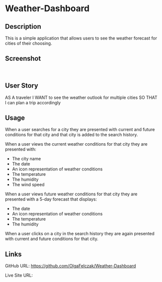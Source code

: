 # Weather-Dashboard

## Description

This is a simple application that allows users to see the weather forecast for cities of their choosing.

## Screenshot

![]()
![]()

## User Story

AS A traveler
I WANT to see the weather outlook for multiple cities
SO THAT I can plan a trip accordingly

## Usage

When a user searches for a city they are presented with current and future conditions for that city and that city is added to the search history.

When a user views the current weather conditions for that city they are presented with:
- The city name
- The date
- An icon representation of weather conditions
- The temperature
- The humidity
- The wind speed

When a user views future weather conditions for that city they are presented with a 5-day forecast that displays:
- The date
- An icon representation of weather conditions
- The temperature
- The humidity

When a user clicks on a city in the search history they are again presented with current and future conditions for that city.

## Links

GitHub URL: https://github.com/OlgaFelczak/Weather-Dashboard

Live Site URL:
